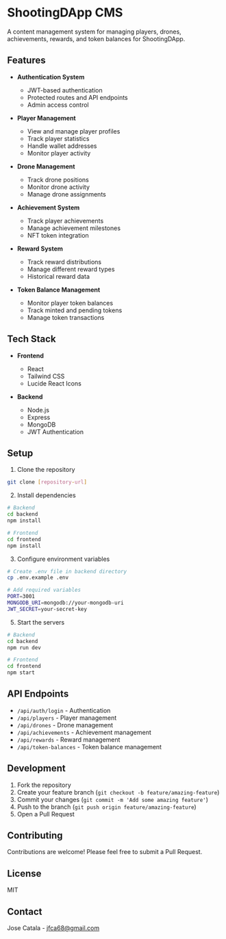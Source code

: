 # ShootingDApp CMS

A content management system for managing players, drones, achievements, rewards, and token balances for  ShootingDApp.

## Features

- **Authentication System**
  - JWT-based authentication
  - Protected routes and API endpoints
  - Admin access control

- **Player Management**
  - View and manage player profiles
  - Track player statistics
  - Handle wallet addresses
  - Monitor player activity

- **Drone Management**
  - Track drone positions
  - Monitor drone activity
  - Manage drone assignments

- **Achievement System**
  - Track player achievements
  - Manage achievement milestones
  - NFT token integration

- **Reward System**
  - Track reward distributions
  - Manage different reward types
  - Historical reward data

- **Token Balance Management**
  - Monitor player token balances
  - Track minted and pending tokens
  - Manage token transactions

## Tech Stack

- **Frontend**
  - React
  - Tailwind CSS
  - Lucide React Icons

- **Backend**
  - Node.js
  - Express
  - MongoDB
  - JWT Authentication

## Setup

1. Clone the repository
```bash
git clone [repository-url]
```

2. Install dependencies
```bash
# Backend
cd backend
npm install

# Frontend
cd frontend
npm install
```

3. Configure environment variables
```bash
# Create .env file in backend directory
cp .env.example .env

# Add required variables
PORT=3001
MONGODB_URI=mongodb://your-mongodb-uri
JWT_SECRET=your-secret-key
```


5. Start the servers
```bash
# Backend
cd backend
npm run dev

# Frontend
cd frontend
npm start
```

## API Endpoints

- `/api/auth/login` - Authentication
- `/api/players` - Player management
- `/api/drones` - Drone management
- `/api/achievements` - Achievement management
- `/api/rewards` - Reward management
- `/api/token-balances` - Token balance management

## Development

1. Fork the repository
2. Create your feature branch (`git checkout -b feature/amazing-feature`)
3. Commit your changes (`git commit -m 'Add some amazing feature'`)
4. Push to the branch (`git push origin feature/amazing-feature`)
5. Open a Pull Request

## Contributing

Contributions are welcome! Please feel free to submit a Pull Request.

## License

MIT

## Contact

Jose Catala - jfca68@gmail.com
